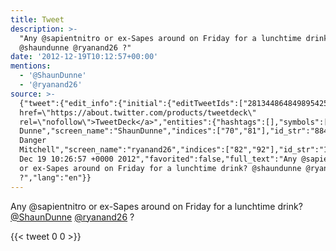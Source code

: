 ```yaml
---
title: Tweet
description: >-
  "Any @sapientnitro or ex-Sapes around on Friday for a lunchtime drink?
  @shaundunne @ryanand26 ?"
date: '2012-12-19T10:12:57+00:00'
mentions:
  - '@ShaunDunne'
  - '@ryanand26'
source: >-
  {"tweet":{"edit_info":{"initial":{"editTweetIds":["281344864849895425"],"editableUntil":"2012-12-19T11:26:57.572Z","editsRemaining":"5","isEditEligible":true}},"retweeted":false,"source":"<a
  href=\"https://about.twitter.com/products/tweetdeck\"
  rel=\"nofollow\">TweetDeck</a>","entities":{"hashtags":[],"symbols":[],"user_mentions":[{"name":"Shaun
  Dunne","screen_name":"ShaunDunne","indices":["70","81"],"id_str":"884161530102788098","id":"884161530102788098"},{"name":"Ryan
  Danger
  Mitchell","screen_name":"ryanand26","indices":["82","92"],"id_str":"13243792","id":"13243792"}],"urls":[]},"display_text_range":["0","94"],"favorite_count":"0","id_str":"281344864849895425","truncated":false,"retweet_count":"0","id":"281344864849895425","created_at":"Wed
  Dec 19 10:26:57 +0000 2012","favorited":false,"full_text":"Any @sapientnitro
  or ex-Sapes around on Friday for a lunchtime drink? @shaundunne @ryanand26
  ?","lang":"en"}}
---
```

Any @sapientnitro or ex-Sapes around on Friday for a lunchtime drink? [@ShaunDunne](https://twitter.com/@ShaunDunne) [@ryanand26](https://twitter.com/@ryanand26) ?
    
{{< tweet 0 0 >}}
    
